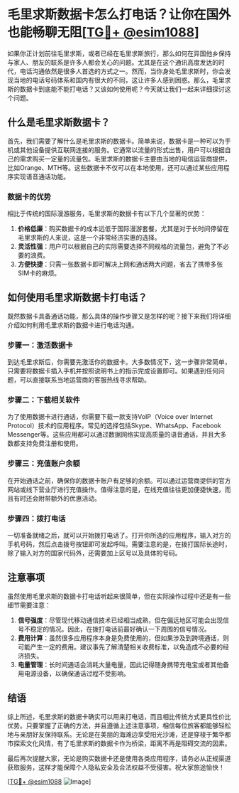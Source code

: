 # 毛里求斯数据卡怎么打电话？让你在国外也能畅聊无阻[[TG💪+ @esim1088](https://t.me/s/esim1088)]

如果你正计划前往毛里求斯，或者已经在毛里求斯旅行，那么如何在异国他乡保持与家人、朋友的联系是许多人都会关心的问题。尤其是在这个通讯高度发达的时代，电话沟通依然是很多人首选的方式之一。然而，当你身处毛里求斯时，你会发现当地的电话号码体系和国内有很大的不同，这让许多人感到困惑。那么，毛里求斯的数据卡到底能不能打电话？又该如何使用呢？今天就让我们一起来详细探讨这个问题。

## 什么是毛里求斯数据卡？

首先，我们需要了解什么是毛里求斯的数据卡。简单来说，数据卡是一种可以为手机或其他设备提供互联网连接的服务。它通常以流量的形式出售，用户可以根据自己的需求购买一定量的流量包。毛里求斯的数据卡主要由当地的电信运营商提供，比如Orange、MTH等。这些数据卡不仅可以在本地使用，还可以通过某些应用程序实现语音通话功能。

### 数据卡的优势

相比于传统的国际漫游服务，毛里求斯的数据卡有以下几个显著的优势：

1. **价格低廉**：购买数据卡的成本远低于国际漫游套餐，尤其是对于长时间停留在毛里求斯的人来说，这是一个非常经济实惠的选择。
2. **灵活性强**：用户可以根据自己的实际需要选择不同规格的流量包，避免了不必要的浪费。
3. **方便快捷**：只需一张数据卡即可解决上网和通话两大问题，省去了携带多张SIM卡的麻烦。

## 如何使用毛里求斯数据卡打电话？

既然数据卡具备通话功能，那么具体的操作步骤又是怎样的呢？接下来我们将详细介绍如何利用毛里求斯的数据卡进行电话沟通。

### 步骤一：激活数据卡

到达毛里求斯后，你需要先激活你的数据卡。大多数情况下，这一步骤非常简单，只需要将数据卡插入手机并按照说明书上的指示完成设置即可。如果遇到任何问题，可以直接联系当地运营商的客服热线寻求帮助。

### 步骤二：下载相关软件

为了使用数据卡进行通话，你需要下载一款支持VoIP（Voice over Internet Protocol）技术的应用程序。常见的选择包括Skype、WhatsApp、Facebook Messenger等。这些应用都可以通过数据网络实现高质量的语音通话，并且大多数都支持免费注册和使用。

### 步骤三：充值账户余额

在开始通话之前，确保你的数据卡账户有足够的余额。可以通过运营商提供的官方网站或线下营业厅进行充值操作。值得注意的是，在线充值往往更加便捷快速，而且有时还会附带额外的优惠活动。

### 步骤四：拨打电话

一切准备就绪之后，就可以开始拨打电话了。打开你所选的应用程序，输入对方的手机号码，然后点击拨号按钮即可发起呼叫。需要注意的是，在拨打国际长途时，除了输入对方的国家代码外，还需要加上区号以及具体的号码。

## 注意事项

虽然使用毛里求斯的数据卡打电话听起来很简单，但在实际操作过程中还是有一些细节需要注意：

1. **信号强度**：尽管现代移动通信技术已经相当成熟，但在偏远地区可能会出现信号不稳定的情况。因此，在拨打电话前最好确认一下周围的信号情况。
2. **费用计算**：虽然很多应用程序本身是免费使用的，但如果涉及到跨境通话，则可能产生一定的费用。建议事先了解清楚相关收费标准，以免造成不必要的经济损失。
3. **电量管理**：长时间通话会消耗大量电量，因此记得随身携带充电宝或者其他备用电源设备，以确保通话过程不受影响。

## 结语

综上所述，毛里求斯的数据卡确实可以用来打电话，而且相比传统方式更具性价比优势。只要掌握了正确的方法，并且遵循上述注意事项，相信每位旅客都能够轻松地与亲朋好友保持联系。无论是在美丽的海滩边享受阳光沙滩，还是穿梭于繁华都市探索文化风情，有了毛里求斯的数据卡作为桥梁，距离不再是阻碍交流的因素。

最后再次提醒大家，无论是购买数据卡还是使用各类应用程序，请务必从正规渠道获取服务，这样才能保障个人隐私安全及合法权益不受侵害。祝大家旅途愉快！

[[TG💪+ @esim1088](https://t.me/s/esim1088) ![Image](https://i.postimg.cc/4NQfJmqS/Snipaste-2025-05-13-00-14-12.png)]